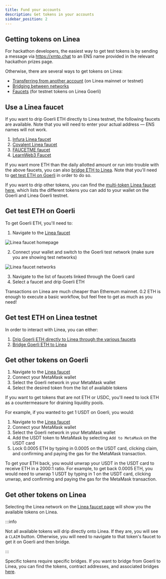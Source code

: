 ```yaml
---
title: Fund your accounts
description: Get tokens in your accounts
sidebar_position: 2
---
```


## Getting tokens on Linea

For hackathon developers, the easiest way to get test tokens is by sending a message via https://xmtp.chat to an ENS name provided in the relevant hackathon prizes page.

Otherwise, there are several ways to get tokens on Linea:

- [Transferring from another account](https://support.metamask.io/hc/en-us/articles/360015488931-How-to-send-tokens-from-your-MetaMask-wallet) (on Linea mainnet or testnet)
- [Bridging between networks](./bridges-of-linea/index.mdx)
- [Faucets](#use-a-linea-faucet) (for testnet tokens on Linea Goerli)

## Use a Linea faucet

If you want to drip Goerli ETH directly to Linea testnet, the following faucets are available. Note that you will need to enter your actual address — ENS names will not work.

1. [Infura Linea faucet](https://infura.io/faucet/linea)
2. [Covalent Linea faucet](https://www.covalenthq.com/faucet/)
3. [FAUCETME faucet](https://linea.faucetme.pro/)
4. [LearnWeb3 Faucet](https://learnweb3.io/faucets/linea_goerli) 

If you want more ETH than the daily allotted amount or run into trouble with the above faucets, you can also [bridge ETH to Linea](/use-mainnet/bridges-of-linea/how-to-bridge-eth). Note that you'll need to [get test ETH on Goerli](#get-test-eth-on-goerli) in order to do so.

If you want to drip other tokens, you can find the [multi-token Linea faucet here](https://faucet.goerli.linea.build/), which lists the different tokens you can add to your wallet on the Goerli and Linea Goerli testnet.

## Get test ETH on Goerli

To get Goerli ETH, you'll need to:

1. Navigate to the [Linea faucet](https://faucet.goerli.linea.build/)

<div class="center-container">
  <div class="img-large">
    <img
      src="/img/article_images/Use_Linea/Fund_your_accounts/Linea_faucet_landing_page.png"
      alt="Linea faucet homepage"
    />
  </div>
</div>

2. Connect your wallet and switch to the Goerli test network (make sure you are showing test networks)

<div class="center-container">
  <div class="img-large">
    <img
      src="/img/article_images/Use_Linea/Fund_your_accounts/Linea_faucet_available_tokens_testnet.png"
      alt="Linea faucet networks"
    />
  </div>
</div>

3. Navigate to the list of faucets linked through the Goerli card
1. Select a faucet and drip Goerli ETH

Transactions on Linea are much cheaper than Ethereum mainnet. 0.2 ETH is enough to execute a basic workflow, but feel free to get as much as you need!

## Get test ETH on Linea testnet

In order to interact with Linea, you can either:

1. [Drip Goerli ETH directly to Linea through the various faucets](#use-a-linea-faucet)
1. [Bridge Goerli ETH to Linea](/use-mainnet/bridges-of-linea/how-to-bridge-eth)

## Get other tokens on Goerli

1. Navigate to the [Linea faucet](https://faucet.goerli.linea.build/)
1. Connect your MetaMask wallet
1. Select the Goerli network in your MetaMask wallet
1. Select the desired token from the list of available tokens

If you want to get tokens that are not ETH or USDC, you'll need to lock ETH as a countermeasure for draining liquidity pools.

For example, if you wanted to get 1 USDT on Goerli, you would:

1. Navigate to the [Linea faucet](https://faucet.goerli.linea.build/)
1. Connect your MetaMask wallet
1. Select the Goerli network in your MetaMask wallet
1. Add the USDT token to MetaMask by selecting `Add to MetaMask` on the USDT card
1. Lock 0.0005 ETH by typing in 0.0005 on the USDT card, clicking claim, and confirming and paying the gas for the MetaMask transaction.

To get your ETH back, you would unwrap your USDT in the USDT card to receive ETH in a 2000:1 ratio. For example, to get back 0.0005 ETH, you would need to unwrap 1 USDT by typing in 1 on the USDT card, clicking unwrap, and confirming and paying the gas for the MetaMask transaction.

## Get other tokens on Linea

Selecting the Linea network on the [Linea faucet page](https://faucet.goerli.linea.build/) will show you the available tokens on Linea.

:::info

Not all available tokens will drip directly onto Linea. If they are, you will see a `CLAIM` button. Otherwise, you will need to navigate to that token's faucet to get it on Goerli and then bridge.

:::

Specific tokens require specific bridges. If you want to bridge from Goerli to Linea, you can find the tokens, contract addresses, and associated bridges [here](./info-contracts.mdx#token-contract-addresses-and-bridges).